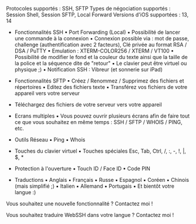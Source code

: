 Protocoles supportés : SSH, SFTP
Types de négociation supportés : Session Shell, Session SFTP, Local Forward
Versions d'iOS supportées : 13, 14

- Fonctionnalités SSH
▪ Port Forwarding (Local)
▪ Possibilité de lancer une commande à la connexion
▪ Connexion possible via : mot de passe, challenge (authentification avec 2 facteurs), Clé privée au format RSA / DSA / PuTTY
▪ Emulation : XTERM-COLOR256 / XTERM / VT100
▪ Possibilité de modifier le fond et la couleur du texte ainsi que la taille de la police et la séquence dite de "retour"
▪ Le clavier peut être virtuel ou physique ;)
▪ Notification SSH : Vibreur (et sonnerie sur iPad)

- Fonctionnalités SFTP 
▪ Créez / Renommez / Supprimez des fichiers et répertoires
▪ Editez des fichiers texte
▪ Transférez vos fichiers de votre appareil vers votre serveur
* Téléchargez des fichiers de votre serveur vers votre appareil

- Ecrans multiples
▪ Vous pouvez ouvrir plusieurs écrans afin de faire tout ce que vous souhaitez en même temps : SSH / SFTP / WHOIS / PING, etc.

- Outils Réseau
▪ Ping
▪ Whois

- Touches du clavier virtuel
▪ Touches spéciales Esc, Tab, Ctrl, /, :, -, !, |, $, *

- Protection à l'ouverture
▪ Touch ID / Face ID
▪ Code PIN

- Traductions
▪ Anglais
▪ Français
▪ Russe
▪ Espagnol
▪ Coréen
▪ Chinois (mais simplifié ;)
▪ Italien
▪ Allemand
▪ Portugais
▪ Et bientôt votre langue :)

Vous souhaitez une nouvelle fonctionnalité ? Contactez moi !

Vous souhaitez traduire WebSSH dans votre langue ? Contactez moi !